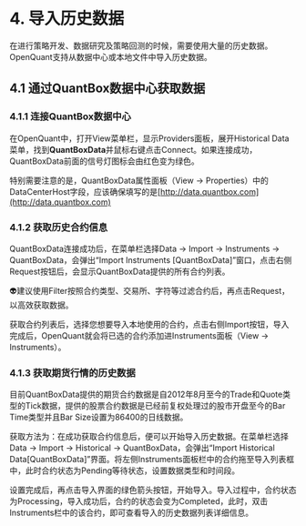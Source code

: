 

# 4. 导入历史数据

在进行策略开发、数据研究及策略回测的时候，需要使用大量的历史数据。OpenQuant支持从数据中心或本地文件中导入历史数据。



## 4.1 通过QuantBox数据中心获取数据

### 4.1.1 连接QuantBox数据中心

在OpenQuant中，打开View菜单栏，显示Providers面板，展开Historical Data菜单，找到**QuantBoxData**并鼠标右键点击Connect。如果连接成功，QuantBoxData前面的信号灯图标会由红色变为绿色。

特别需要注意的是，QuantBoxData属性面板（View -&gt; Properties）中的DataCenterHost字段，应该确保填写的是[http://data.quantbox.com](http://data.quantbox.com)

### 4.1.2 获取历史合约信息

QuantBoxData连接成功后，在菜单栏选择Data -&gt; Import -&gt; Instruments -&gt; QuantBoxData，会弹出“Import Instruments [QuantBoxData]”窗口，点击右侧Request按钮后，会显示QuantBoxData提供的所有合约列表。

👽建议使用Filter按照合约类型、交易所、字符等过滤合约后，再点击Request，以高效获取数据。

获取合约列表后，选择您想要导入本地使用的合约，点击右侧Import按钮，导入完成后，OpenQuant就会将已选的合约添加进Instruments面板（View -&gt; Instruments）。

### 4.1.3 获取期货行情的历史数据

目前QuantBoxData提供的期货合约数据是自2012年8月至今的Trade和Quote类型的Tick数据，提供的股票合约数据是已经前复权处理过的股市开盘至今的Bar Time类型并且Bar Size设置为86400的日线数据。

获取方法为：在成功获取合约信息后，便可以开始导入历史数据。在菜单栏选择Data -&gt; Import -&gt; Historical -&gt; QuantBoxData，会弹出“Import Historical Data[QuantBoxData]”界面。将左侧Instruments面板栏中的合约拖至导入列表框中，此时合约状态为Pending等待状态，设置数据类型和时间段。



设置完成后，再点击导入界面的绿色箭头按钮，开始导入。导入过程中，合约状态为Processing，导入成功后，合约的状态会变为Completed，此时，双击Instruments栏中的该合约，即可查看导入的历史数据列表详细信息。







